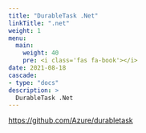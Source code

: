```yaml
---
title: "DurableTask .Net"
linkTitle: ".net"
weight: 1
menu:
  main:
    weight: 40
    pre: <i class='fas fa-book'></i>
date: 2021-08-18
cascade:
- type: "docs"
description: >
  DurableTask .Net
---
```


https://github.com/Azure/durabletask

